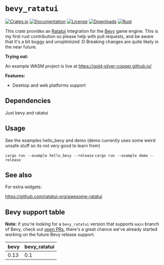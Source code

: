 
# `bevy_ratatui`

[![Crates.io](https://img.shields.io/crates/v/bevy_ratatui.svg)](https://crates.io/crates/bevy_ratatui)
[![Documentation](https://docs.rs/bevy_ratatui/badge.svg)](https://docs.rs/bevy_ratatui/0.1.2/bevy_ratatui/)
[![License](https://img.shields.io/badge/license-MIT-blue.svg)](https://github.com/bevyengine/bevy/blob/master/LICENSE)
[![Downloads](https://img.shields.io/crates/d/bevy_ratatui.svg)](https://crates.io/crates/bevy_ratatui)
[![Rust](https://github.com/gold-silver-copper/bevy_ratatui/workflows/CI/badge.svg)](https://github.com/gold-silver-copper/bevy_ratatui/actions)

This crate provides an [Ratatui](https://github.com/ratatui-org/ratatui) integration for the [Bevy](https://github.com/bevyengine/bevy) game engine.
This is my first rust contribution so please help with pull requests, and be aware that it's a bit buggy and unoptimized :D Breaking changes are quite likely in the near future.

**Trying out:**

An example WASM project is live at https://gold-silver-copper.github.io/ 

**Features:**
- Desktop and web platforms support

## Dependencies

Just bevy and ratatui

## Usage

See the examples hello_bevy and demo (demo currently uses some weird unsafe stuff so its not very good to learn from)

`cargo run --example hello_bevy --release`
`cargo run --example demo --release`

## See also


For extra widgets:

https://github.com/ratatui-org/awesome-ratatui

## Bevy support table

**Note:** if you're looking for a `bevy_ratatui` version that supports `main` branch of Bevy, check out [open PRs](https://github.com/gold-silver-copper/bevy_ratatui/pulls), there's a great chance we've already started working on the future Bevy release support.

| bevy | bevy_ratatui |
|------|-----------|
| 0.13 | 0.1      |
